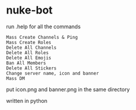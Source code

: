 # nuke-bot

run .help for all the commands

```
Mass Create Channels & Ping
Mass Create Roles
Delete All Channels
Delete All Roles
Delete All Emojis
Ban All Members
Delete All Stickers
Change server name, icon and banner
Mass DM
```

put icon.png and banner.png in the same directory

written in python
